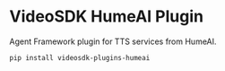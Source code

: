 # VideoSDK HumeAI Plugin

Agent Framework plugin for TTS services from HumeAI.

```bash
pip install videosdk-plugins-humeai
```

